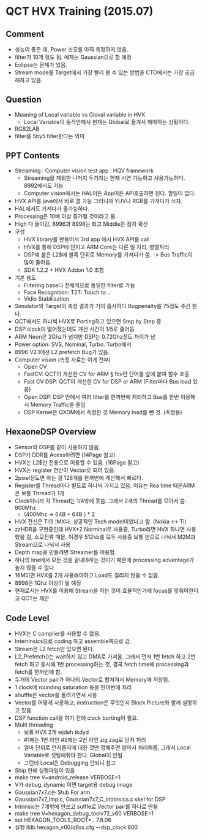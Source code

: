 # QCT HVX Training (2015.07)
## Comment
* 성능이 좋은 데, Power 소모를 아직 측정하지 않음.
* filter가 10개 정도 됨. 예제는 Gaussian으로 할 예정
* Eclipse는 문제가 있음.
* Stream mode를 Target에서 가장 빨리 볼 수 있는 방법을 CTO에서는 가장 궁금해하고 있음.
## Question
* Meaning of Local variable vs Gloval variable in HVX
	* Local Variable이 동작안해서 현재는 Global로 옮겨서 해야하는 상황이다.
* RGB2LAB
* filter를 5by5 filter한다는 의미
## PPT Contents
* Streaming : Computer vision test app : HQV framework
	* Streaming을 제외한 나머지 두가지는 현재 시연 가능하고 사용가능하다. 8992에서도 가능
	* Computer vision에서는 HAL이든 App이든 API호출하면 된다. 할일이 없다.
* HVX API를 java에서 바로 콜 가능 그러니까 YUV나 RGB를 가져다가 쓰자.
* HAL에서도 가져다가 콜가능하다.
* Processing은 10배 이상 증가될 것이라고 봄.
* High 다 돌아감, 8996과 8998는 되고 Middle은 점차 확산 
* 구성
	* HVX library를 만들어서 3rd app 에서 HVX API를 call
	* HVX를 통해 DSP에 던지고 ARM Core는 다른 일 처리, 병렬처리
	* DSP에 붙은 L2$에 블록 단위로 Memory를 가져다가 씀. -> Bus Traffic이 많이 줄어듬.  
	* SDK 1.2.2 + HVX Addon 1.0 조함
* 기본 용도
	* Filtering base다 전체적으로 동일한 filter로 가능
	* Face Recognition: T2T: Touch to .. 
	* Vidio Stabilization
* Simulator와 Target의 측정 결과가 거의 흡사하다 Bugpenalty를 75정도 주긴 한다.
* QCT에서도 하나씩 HVX로 Porting하고 있으면 Step by Step 중
* DSP clock이 떨어졌는데도 계산 시간이 1/5로 줄어듬
* ARM Neon은 2Ghz가 넘지만 DSP는 0.72Ghz정도 차이가 남 
* Power option: SVS, Nominal, Turbo. Turbo에서 
* 8996 V2.1에선 L2 prefetch Bug가 있음.
* Computer vision (측정 자료는 이게 전부)
	* Open CV
	* FastCV: QCT이 개선한 CV for ARM
			§ fcv란 단어를 앞에 붙여 함수 호출
	* Fast CV DSP: QCT이 개선한 CV for DSP or ARM (Filter마다 Bus load 있음) 
	* Open DSP: DSP 안에서 여러 filter를 한꺼번에 처리하고 Bus를 한번 이용해서 Memory Traffic을 줄임
	* DSP Kernel은 QXDM에서 측정한 것 Memory load를 뺀 것. (측정용)

## HexaoneDSP  Overview
* Sensor와 DSP를 같이 사용하지 않음.
* DSP가 DDR를 Acess하려면 (14Page 참고)
* HVX는 L2$만 전용으로 이용할 수 있음. (16Page 참고)
* HVX는 register 연산이 Vector로 되어 있음.
* 2pixel정도면 하는 걸 128개를 한꺼번에 계산해서 빠르다.
* Register를 Thread마다 별도로 하나씩 가지고 있음. 이유는 Rea time 때문ARM은 보통 Thread가 1개
* Clock이니까 각 Thread는 1/4밖에 못씀. 그래서 2개의 Thread를 모아서 씀. 800Mhz
	* (400Mhz -> 64B + 64B ) * 2
* HVX 전신은 Ti의 IMX다. 성공적인 Tech model이었다고 함. (Nokia <-> Ti)
* zzHDR을 구현중인데 HVX*2 Norminal로 사용중, Turbo라면 HVX 하나면 사용했을 걸, 소모전류 때문. 이경우 512kb를 모두 사용중 보통 반으로 나눠서 M2M과 Stream으로 나눠서 사용 
* Depth map을 만들려면 Streamer를 이용함.
* 하나의 line에서 모든 것을 끝내야하는 것이기 때문에 processing adventage가 높지 않을 수 없다.
* 16M이면 HVX를 2개 사용해야하고 Load도 걸리지 않을 수 없음. 
* 8998은 1Ghz 이상이 될 예정
* 현재로서는 HVX를 이용해 Stream을 하는 것이 효율적인가에 focus를 맞춰야한다고 QCT는 제안 

## Code Level
* HVX는 C complier를 사용할 수 없음.
* Interrinsics으로 coding 하고 assemble쪽으로 감.
* Stream은 L2 fetch만 있으면 된다. 
* L2_Prefetch()는 wait하지 않고 DMA로 가져옴. 그래서 먼저 1번 fetch 하고 2번 fetch 하고 동시에 1번 processing하는 것, 결국 fetch time에 processing과 fetch를 한꺼번에 함.
* 두개의 Vector pair가 하나의 Vector로 합쳐져서 Memory에 저장됨.
* 1 clock에 rounding saturation 등을 한꺼번에 처리
* shuffle은 vector를 돌려가면서 사용 
* Vector를 어떻게 사용하고, instruction은 무엇인지 Block Picture와 함께 설명하고 있음
* DSP function call을 하기 전에 clock borting이 필요.
* Multi threading
	* 보통 HVX 2개 wjdeh tkdyd
	* #1에는 1번 라인 #2에는 2번 라인 zig zag로 던저 처리
	* 얼마 단위로 던저줄지에 대한 것만 정해주면 알아서 처리해줌, 그래서 Local Variable로 셋팅해줘야 한다. Global이 안됨
	* 그런데 Local은 Debugging 안되니 참고
* Ship 안에 실행파일이 있음
* make tree V=android_release VERBOSE=1
* V가 debug_dynamic 이면 target용 debug image
* Gaussian7x7.c는 Stub For arm
* Gaussian7x7_imp.c, Gaussian7x7_C_intrinsics.c skel for DSP
* Intrinsic는 7개밖에 안쓰고 suffle로 Vector pair를 하나로 만듦
* make tree V=hexagon_debug_toolv72_v60 VERBOSE=1
* set HEXAGON_TOOLS_ROOT=.. 7.6.06
* 실행 lldb hexagon_v60/q6ss.cfg --dsp_clock 800
